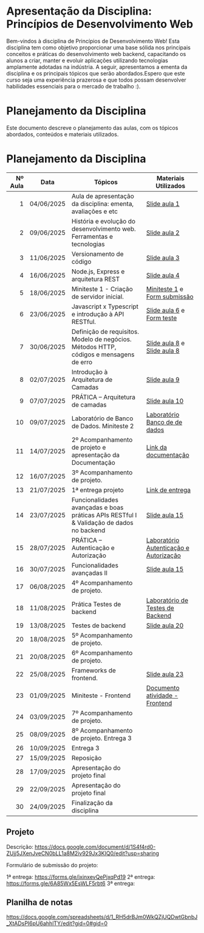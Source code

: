 # Apresentação da Disciplina: Princípios de Desenvolvimento Web

Bem-vindos à disciplina de Princípios de Desenvolvimento Web! Esta disciplina tem como objetivo proporcionar uma base sólida nos principais conceitos e práticas do desenvolvimento web backend, capacitando os alunos a criar, manter e evoluir aplicações utilizando tecnologias amplamente adotadas na indústria. A seguir, apresentamos a ementa da disciplina e os principais tópicos que serão abordados.Espero que este curso seja uma experiência prazerosa e que todos possam desenvolver habilidades essenciais para o mercado de trabalho :).

# Planejamento da Disciplina

Este documento descreve o planejamento das aulas, com os tópicos abordados, conteúdos e materiais utilizados.

# Planejamento da Disciplina


| Nº Aula | Data       | Tópicos                                                                 | Materiais Utilizados |
|--------:|------------|-------------------------------------------------------------------------|-----------------------|
| 1       | 04/06/2025 | Aula de apresentação da disciplina: ementa, avaliações e etc            | [Slide aula 1](aulas/aula1.pdf)|
| 2       | 09/06/2025 | História e evolução do desenvolvimento web. Ferramentas e tecnologias   | [Slide aula 2](aulas/aula2.pdf)|
| 3       | 11/06/2025 | Versionamento de código                                                 | [Slide aula 3](aulas/aula3.pdf)|
| 4       | 16/06/2025 | Node.js, Express e arquitetura REST                                     | [Slide aula 4](aulas/aula4.pdf)|
| 5       | 18/06/2025 | Miniteste 1 - Criação de servidor inicial.                              | [Miniteste 1](aulas/miniteste1.pdf) e [Form submissão](https://forms.gle/ZbQkbbHstqUUZyrR7)|
| 6       | 23/06/2025 | Javascript x Typescript e introdução à API RESTful.                     | [Slide aula 6](aulas/aula6.pdf) e [Form teste](https://forms.gle/6i9LZKYBcyiEobJP8)                      |
| 7       | 30/06/2025 | Definição de requisitos. Modelo de negócios. Métodos HTTP, códigos e mensagens de erro | [Slide aula 8](aulas/aula8.pdf) e [Slide aula 8](aulas/aula81.pdf)             |
| 8       | 02/07/2025 | Introdução à Arquitetura de Camadas                                     |[Slide aula 9](aulas/aula9.pdf)|
| 9      | 07/07/2025 | PRÁTICA – Arquitetura de camadas                                        |[Slide aula 10](aulas/aula10.pdf)|
| 10      | 09/07/2025 | Laboratório de Banco de Dados. Miniteste 2                              |[Laboratório Banco de de dados](https://encurtador.com.br/BNO45)|
| 11      | 14/07/2025 | 2º Acompanhamento de projeto e apresentação da Documentação             |[Link da documentação](https://docs.google.com/document/d/1MWgy05bVqY-XpS94MN9547IHQQD2CYNVh6NZ-eTQZa4/edit?usp=sharing)|
| 12      | 16/07/2025 | 3º Acompanhamento de projeto.                                           |                       |
| 13      | 21/07/2025 | 1ª entrega projeto                                                      |[Link de entrega](https://forms.gle/86gHeeyfrHZUBLW67)|
| 14      | 23/07/2025 | Funcionalidades avançadas e boas práticas APIs RESTful I & Validação de dados no backend  |[Slide aula 15](aulas/aula15.pdf)                 |
| 15      | 28/07/2025 | PRÁTICA – Autenticação e Autorização                                    |[Laboratório Autenticação e Autorização](https://docs.google.com/document/d/1_0mFIHrHtymhN1EI62MTysMgo7GcVS7nWA9EB__oo8U/edit?usp=sharing)                       |
| 16      | 30/07/2025 | Funcionalidades avançadas II                                            |[Slide aula 15](aulas/aula15.pdf)|
| 17      | 06/08/2025 | 4º Acompanhamento de projeto.                                           |                       |
| 18      | 11/08/2025 | Prática Testes de backend                                               |[Laboratório de Testes de Backend](https://docs.google.com/document/d/17rvjLsodqKteMIJ_JPNgTf0IrZk8l2R0AitJ_ATwWa4/edit?usp=sharing)|
| 19      | 13/08/2025 | Testes de backend                                                       |[Slide aula 20](aulas/aula20.pdf)|
| 20      | 18/08/2025 | 5º Acompanhamento de projeto.                                           |                       |
| 21      | 20/08/2025 | 6º Acompanhamento de projeto.                                           |                       |
| 22      | 25/08/2025 | Frameworks de frontend.                                                 |[Slide aula 23](aulas/aula23.pdf)|
| 23      | 01/09/2025 | Miniteste - Frontend                                                    |[Documento atividade - Frontend](aulas/aula24.pdf)|
| 24      | 03/09/2025 | 7º Acompanhamento de projeto.                                           |                       |
| 25      | 08/09/2025 | 8º Acompanhamento de projeto. Entrega 3|              |
| 26      | 10/09/2025 | Entrega 3  |               |
| 27      | 15/09/2025 | Reposição|                       |
| 28      | 17/09/2025 | Apresentação do projeto final|                       |
| 29      | 22/09/2025 | Apresentação do projeto final|                       |
| 30      | 24/09/2025 | Finalização da disciplina|                       |


## Projeto

Descrição: https://docs.google.com/document/d/1S4f4rd0-ZUjj5JXenJveCN0bLL1a8M2iv929Jx3KIQ0/edit?usp=sharing

Formulário de submissão do projeto: 

1ª entrega: https://forms.gle/jxjnxevQePjxqPd19
2ª entrega: https://forms.gle/6A85Wx5EsWLF5rbt6
3ª entrega:

## Planilha de notas

https://docs.google.com/spreadsheets/d/1_RH5drBJm0WkQZjUQDwtGbnbJ_XtADsPI6pU6ahhlTY/edit?gid=0#gid=0










